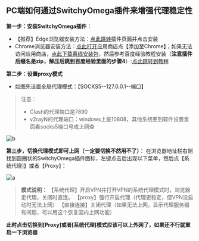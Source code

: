 ## PC端如何通过SwitchyOmega插件来增强代理稳定性

**第一步：安装SwitchyOmega插件**：

- 【推荐】Edge浏览器安装方法：[点此跳转](https://microsoftedge.microsoft.com/addons/detail/proxy-switchyomega/fdbloeknjpnloaggplaobopplkdhnikc?hl=zh-CN)插件页面并点击安装
- Chrome浏览器安装方法：[点此打开](https://chrome.google.com/webstore/detail/proxy-switchyomega/padekgcemlokbadohgkifijomclgjgif?hl=zh-CN)应用商店点【添加至Chrome】；如果无法访问应用商店，[点此下载离线安装包](https://dl.ssrss.club/SwitchyOmega_Chromium.zip)，然后参考百度经验教程安装（**注意插件后缀名是zip，解压后跳到百度经验里面的步骤4**）:[点此跳转到教程](https://jingyan.baidu.com/article/219f4bf7a0b737de442d38e8.html)

**第二步：设置proxy模式**

- 如图先设置全局代理模式：【SOCKS5--127.0.0.1--端口】

> 注意：
> - Clash的代理端口是7890
> - v2rayN的代理端口：windows上是10808，其他系统要到软件设置里面看socks5端口号或上网查

![b](https://github.com/user-attachments/assets/6494caa4-374e-473a-ab45-4cc23a86500e)

**第三步，切换代理模式即可上网（一定要切换不然用不了）**：
在浏览器地址栏右侧找到圆圈状的SwitchyOmega插件图标，左键点击后出现以下菜单，然后点【系统代理]】或者【Proxy】：

![a](https://github.com/user-attachments/assets/c0021539-51dd-496c-847d-4b553214a37f)


> **模式说明：**
> 【系统代理】开启VPN并打开VPN的系统代理模式时，浏览器走代理，关闭时直连。
> 【proxy】强行开启代理（代理更稳定，但VPN没启动时无法上网）
> 【直接连接】关闭代理（如果无法上网，显示代理服务器有问题，可以用这个恢复国内上网功能）

**此时点击切换到[Proxy]或者[系统代理]模式应该可以上外网了，如果还不行就重启一下浏览器**
